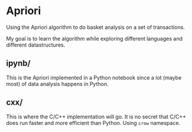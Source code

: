 # Apriori
Using the Apriori algorithm to do basket analysis on a set of transactions.

My goal is to learn the algorithm while exploring different languages and different datastructures.

## ipynb/
This is the Apriori implemented in a Python notebook since a lot (maybe most) of data analysis happens in Python.

## cxx/
This is where the C/C++ implementation will go. It is no secret that C/C++ does run faster and more efficient than Python.
Using ```crow``` namespace.